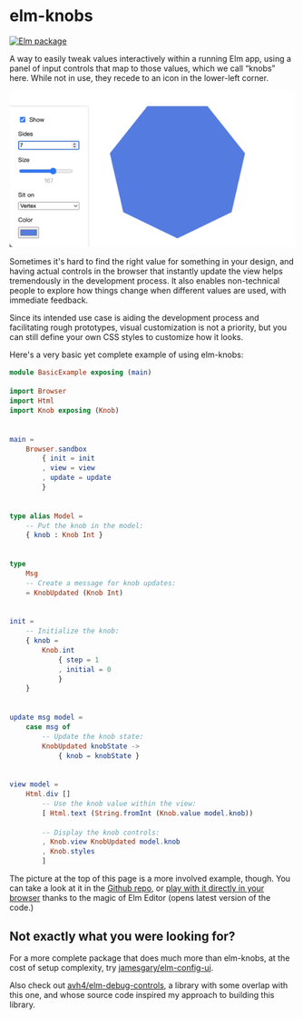 # elm-knobs

[![Elm package](https://img.shields.io/elm-package/v/agj/elm-knobs?style=flat-square&logo=elm&labelColor=white&color=%231293D8)](https://package.elm-lang.org/packages/agj/elm-knobs/latest)

A way to easily tweak values interactively within a running Elm app, using a panel of input controls that map to those values, which we call “knobs” here. While not in use, they recede to an icon in the lower-left corner.

![Example of elm-knobs in action](https://raw.githubusercontent.com/agj/elm-knobs/d2167d12ded679174e6678b2de29b9132ffac104/examples/polygon-example.png)

Sometimes it's hard to find the right value for something in your design,
and having actual controls in the browser that instantly update the view helps tremendously in the development process.
It also enables non-technical people to explore how things change when different values are used,
with immediate feedback.

Since its intended use case is aiding the development process and facilitating rough prototypes,
visual customization is not a priority,
but you can still define your own CSS styles to customize how it looks.

Here's a very basic yet complete example of using elm-knobs:

```elm
module BasicExample exposing (main)

import Browser
import Html
import Knob exposing (Knob)


main =
    Browser.sandbox
        { init = init
        , view = view
        , update = update
        }


type alias Model =
    -- Put the knob in the model:
    { knob : Knob Int }


type
    Msg
    -- Create a message for knob updates:
    = KnobUpdated (Knob Int)


init =
    -- Initialize the knob:
    { knob =
        Knob.int
            { step = 1
            , initial = 0
            }
    }


update msg model =
    case msg of
        -- Update the knob state:
        KnobUpdated knobState ->
            { knob = knobState }


view model =
    Html.div []
        -- Use the knob value within the view:
        [ Html.text (String.fromInt (Knob.value model.knob))

        -- Display the knob controls:
        , Knob.view KnobUpdated model.knob
        , Knob.styles
        ]
```

The picture at the top of this page is a more involved example, though.
You can take a look at it in the [Github repo][in-github],
or [play with it directly in your browser][in-elm-editor] thanks to the magic of Elm Editor (opens latest version of the code.)

[in-github]: https://github.com/agj/elm-knobs/blob/1.1.0/examples/src/
[in-elm-editor]: https://elm-editor.com/?project-state=https://github.com/agj/elm-knobs

## Not exactly what you were looking for?

For a more complete package that does much more than elm-knobs, at the cost of setup complexity, try [jamesgary/elm-config-ui](https://package.elm-lang.org/packages/jamesgary/elm-config-ui/latest/).

Also check out [avh4/elm-debug-controls](https://package.elm-lang.org/packages/avh4/elm-debug-controls/latest/), a library with some overlap with this one, and whose source code inspired my approach to building this library.
